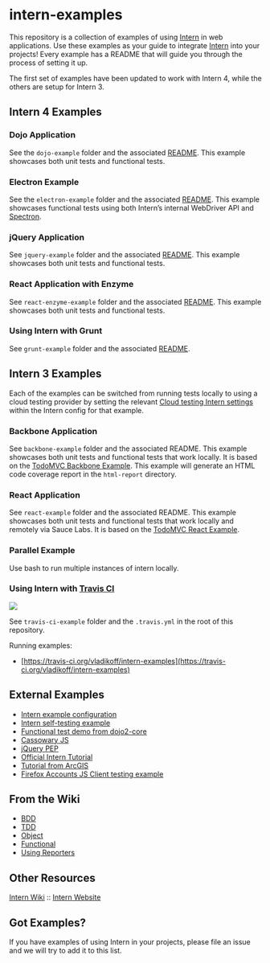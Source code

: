 # intern-examples

This repository is a collection of examples of using [Intern](https://github.com/theintern/intern) in web applications.
Use these examples as your guide to integrate [Intern](https://github.com/theintern/intern) into your projects! Every
example has a README that will guide you through the process of setting it up.

The first set of examples have been updated to work with Intern 4, while the others are setup for Intern 3.

## Intern 4 Examples

### Dojo Application

See the `dojo-example` folder and the associated [README](./dojo-example/README.md). This example showcases both unit
tests and functional tests.

### Electron Example

See the `electron-example` folder and the associated [README](./electron-example/README.md). This example showcases
functional tests using both Intern’s internal WebDriver API and [Spectron](https://github.com/electron/spectron).

### jQuery Application

See `jquery-example` folder and the associated [README](./jquery-example/README.md). This example showcases both unit
tests and functional tests.

### React Application with Enzyme

See `react-enzyme-example` folder and the associated [README](./react-enzyme-example/README.md). This example showcases
both unit tests and functional tests.

### Using Intern with Grunt

See `grunt-example` folder and the associated [README](./grunt-example/README.md). 

## Intern 3 Examples

Each of the examples can be switched from running tests locally to using a cloud testing provider by setting the
relevant [Cloud testing Intern settings](https://theintern.github.io/intern/#hosted-selenium) within the Intern config
for that example.

### Backbone Application

See `backbone-example` folder and the associated README. This example showcases both unit tests and functional tests
that work locally. It is based on the [TodoMVC Backbone Example](http://todomvc.com/examples/backbone/). This example
will generate an HTML code coverage report in the `html-report` directory.

### React Application

See `react-example` folder and the associated README. This example showcases both unit tests and functional tests that
work locally and remotely via Sauce Labs. It is based on the [TodoMVC React
Example](http://todomvc.com/examples/react/).

### Parallel Example

Use bash to run multiple instances of intern locally.

### Using Intern with [Travis CI](https://travis-ci.org/)
![](https://api.travis-ci.org/theintern/intern-examples.svg?branch=master)

See `travis-ci-example` folder and the `.travis.yml` in the root of this repository.

Running examples:
* [https://travis-ci.org/vladikoff/intern-examples](https://travis-ci.org/vladikoff/intern-examples)

## External Examples

* [Intern example configuration](https://github.com/theintern/intern/blob/master/tests/example.intern.js)
* [Intern self-testing example](https://github.com/theintern/intern/blob/master/tests/selftest.intern.js)
* [Functional test demo from dojo2-core](https://github.com/csnover/dojo2-core/tree/master/test/functional)
* [Cassowary JS](https://github.com/slightlyoff/cassowary.js/)
* [jQuery PEP](https://github.com/jquery/PEP/tree/master/tests)
* [Official Intern Tutorial](https://github.com/theintern/intern-tutorial)
* [Tutorial from ArcGIS](https://github.com/stdavis/intern-tutorial-esri-jsapi)
* [Firefox Accounts JS Client testing example](https://github.com/mozilla/fxa-js-client/tree/master/tests)

## From the Wiki

* [BDD](https://github.com/theintern/intern/wiki/Writing-Tests-with-Intern#bdd)
* [TDD](https://github.com/theintern/intern/wiki/Writing-Tests-with-Intern#tdd)
* [Object](https://github.com/theintern/intern/wiki/Writing-Tests-with-Intern#object)
* [Functional](https://github.com/theintern/intern/wiki/Writing-Tests-with-Intern#functional)
* [Using Reporters](https://github.com/theintern/intern/wiki/Using-and-Writing-Reporters)

## Other Resources

[Intern Wiki](https://github.com/theintern/intern/wiki) ::
[Intern Website](http://theintern.io/)

## Got Examples?

If you have examples of using Intern in your projects, please file an issue and we will try to add it to this list.
